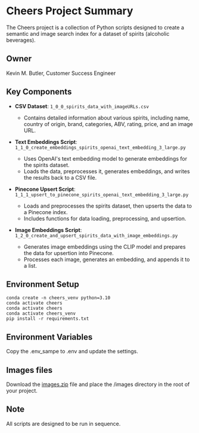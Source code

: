 # Cheers Project Summary
The Cheers project is a collection of Python scripts designed to create a semantic and image search index for a dataset of spirits (alcoholic beverages).

## Owner
Kevin M. Butler, Customer Success Engineer

## Key Components

- **CSV Dataset**: `1_0_0_spirits_data_with_imageURLs.csv`
  - Contains detailed information about various spirits, including name, country of origin, brand, categories, ABV, rating, price, and an image URL.

- **Text Embeddings Script**: `1_1_0_create_embeddings_spirits_openai_text_embedding_3_large.py`
  - Uses OpenAI's text embedding model to generate embeddings for the spirits dataset.
  - Loads the data, preprocesses it, generates embeddings, and writes the results back to a CSV file.

- **Pinecone Upsert Script**: `1_1_1_upsert_to_pinecone_spirits_openai_text_embedding_3_large.py`
  - Loads and preprocesses the spirits dataset, then upserts the data to a Pinecone index.
  - Includes functions for data loading, preprocessing, and upsertion.

- **Image Embeddings Script**: `1_2_0_create_and_upsert_spirits_data_with_image_embeddings.py`
  - Generates image embeddings using the CLIP model and prepares the data for upsertion into Pinecone.
  - Processes each image, generates an embedding, and appends it to a list.

## Environment Setup
```
conda create -n cheers_venv python=3.10
conda activate cheers
conda activate cheers
conda activate cheers_venv
pip install -r requirements.txt
```
## Environment Variables
Copy the .env_sampe to .env and update the settings.

## Images files
Download the [images.zip](https://drive.google.com/file/d/1bDE5SiVFCJOowuQ-eGDsoF2OL1Iwa4Ea/view?usp=drive_link) file and place the /images directory in the root of your project. 

## Note  
All scripts are designed to be run in sequence.

